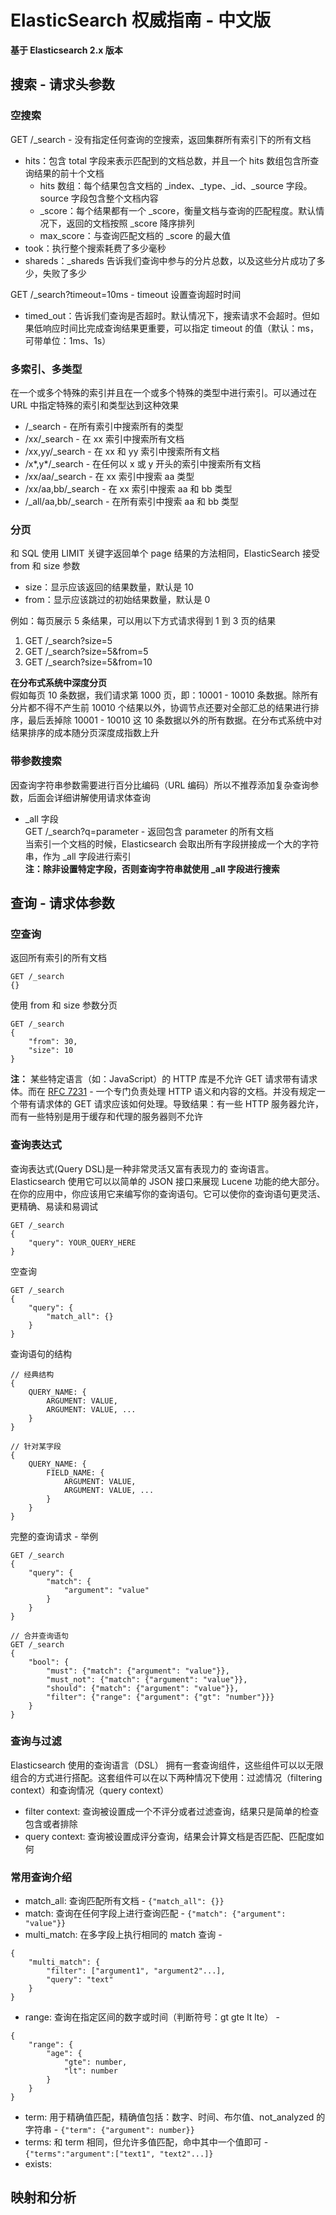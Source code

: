 # ElasticSearch 权威指南 - 中文版
**基于 Elasticsearch 2.x 版本**

## 搜索 - 请求头参数

### 空搜索
GET /_search - 没有指定任何查询的空搜索，返回集群所有索引下的所有文档

- hits：包含 total 字段来表示匹配到的文档总数，并且一个 hits 数组包含所查询结果的前十个文档
  - hits 数组：每个结果包含文档的 _index、_type、_id、_source 字段。source 字段包含整个文档内容
  - _score：每个结果都有一个 _score，衡量文档与查询的匹配程度。默认情况下，返回的文档按照 _score 降序排列
  - max_score：与查询匹配文档的 _score 的最大值
- took：执行整个搜索耗费了多少毫秒
- shareds：_shareds 告诉我们查询中参与的分片总数，以及这些分片成功了多少，失败了多少

GET /_search?timeout=10ms - timeout 设置查询超时时间
- timed_out：告诉我们查询是否超时。默认情况下，搜索请求不会超时。但如果低响应时间比完成查询结果更重要，可以指定 timeout 的值（默认：ms，可带单位：1ms、1s）

### 多索引、多类型
在一个或多个特殊的索引并且在一个或多个特殊的类型中进行索引。可以通过在 URL 中指定特殊的索引和类型达到这种效果

- /_search - 在所有索引中搜索所有的类型
- /xx/_search - 在 xx 索引中搜索所有文档
- /xx,yy/_search - 在 xx 和 yy 索引中搜索所有文档
- /x*,y*/_search - 在任何以 x 或 y 开头的索引中搜索所有文档
- /xx/aa/_search - 在 xx 索引中搜索 aa 类型
- /xx/aa,bb/_search - 在 xx 索引中搜索 aa 和 bb 类型
- /_all/aa,bb/_search - 在所有索引中搜索 aa 和 bb 类型

### 分页
和 SQL 使用 LIMIT 关键字返回单个 page 结果的方法相同，ElasticSearch 接受 from 和 size 参数

- size：显示应该返回的结果数量，默认是 10
- from：显示应该跳过的初始结果数量，默认是 0

例如：每页展示 5 条结果，可以用以下方式请求得到 1 到 3 页的结果  
1. GET /_search?size=5
2. GET /_search?size=5&from=5
3. GET /_search?size=5&from=10

**在分布式系统中深度分页**  
假如每页 10 条数据，我们请求第 1000 页，即：10001 - 10010 条数据。除所有分片都不得不产生前 10010 个结果以外，协调节点还要对全部汇总的结果进行排序，最后丢掉除 10001 - 10010 这 10 条数据以外的所有数据。在分布式系统中对结果排序的成本随分页深度成指数上升

### 带参数搜索
因查询字符串参数需要进行百分比编码（URL 编码）所以不推荐添加复杂查询参数，后面会详细讲解使用请求体查询

- _all 字段  
GET /_search?q=parameter - 返回包含 parameter 的所有文档  
当索引一个文档的时候，Elasticsearch 会取出所有字段拼接成一个大的字符串，作为 _all 字段进行索引  
**注：除非设置特定字段，否则查询字符串就使用 _all 字段进行搜索**

## 查询 - 请求体参数

### 空查询
返回所有索引的所有文档
```
GET /_search
{}
```

使用 from 和 size 参数分页
```
GET /_search
{
    "from": 30,
    "size": 10
}
```

**注：**  某些特定语言（如：JavaScript）的 HTTP 库是不允许 GET 请求带有请求体。而在 [RFC 7231](https://tools.ietf.org/html/rfc7231#page-24) - 一个专门负责处理 HTTP 语义和内容的文档。并没有规定一个带有请求体的 GET 请求应该如何处理。导致结果：有一些 HTTP 服务器允许，而有一些特别是用于缓存和代理的服务器则不允许

### 查询表达式
查询表达式(Query DSL)是一种非常灵活又富有表现力的 查询语言。 Elasticsearch 使用它可以以简单的 JSON 接口来展现 Lucene 功能的绝大部分。在你的应用中，你应该用它来编写你的查询语句。它可以使你的查询语句更灵活、更精确、易读和易调试

``` 查询语句传递给 query 参数
GET /_search
{
    "query": YOUR_QUERY_HERE
}
```

空查询
``` 带查询表达式的空查询
GET /_search
{
    "query": {
        "match_all": {}
    }
}
```

查询语句的结构
```
// 经典结构
{
    QUERY_NAME: {
        ARGUMENT: VALUE,
        ARGUMENT: VALUE, ...
    }
}

// 针对某字段
{
    QUERY_NAME: {
        FIELD_NAME: {
            ARGUMENT: VALUE,
            ARGUMENT: VALUE, ...
        }
    }
}
```

完整的查询请求 - 举例
```
GET /_search
{
    "query": {
        "match": {
            "argument": "value"
        }
    }
}

// 合并查询语句
GET /_search
{
    "bool": {
        "must": {"match": {"argument": "value"}},
        "must_not": {"match": {"argument": "value"}},
        "should": {"match": {"argument": "value"}},
        "filter": {"range": {"argument": {"gt": "number"}}}
    }
}
```

### 查询与过滤
Elasticsearch 使用的查询语言（DSL） 拥有一套查询组件，这些组件可以以无限组合的方式进行搭配。这套组件可以在以下两种情况下使用：过滤情况（filtering context）和查询情况（query context）

- filter context: 查询被设置成一个不评分或者过滤查询，结果只是简单的检查包含或者排除
- query context: 查询被设置成评分查询，结果会计算文档是否匹配、匹配度如何

### 常用查询介绍
- match_all: 查询匹配所有文档 - `{"match_all": {}}`
- match: 查询在任何字段上进行查询匹配 - `{"match": {"argument": "value"}}`
- multi_match: 在多字段上执行相同的 match 查询 - 
```
{
    "multi_match": {
        "filter": ["argument1", "argument2"...],
        "query": "text"
    }
}
```
- range: 查询在指定区间的数字或时间（判断符号：gt gte lt lte） - 
```
{
    "range": {
        "age": {
            "gte": number,
            "lt": number
        }
    }
}
```
- term: 用于精确值匹配，精确值包括：数字、时间、布尔值、not_analyzed 的字符串 - `{"term": {"argument": number}}`
- terms: 和 term 相同，但允许多值匹配，命中其中一个值即可 - `{"terms":"argument":["text1", "text2"...]}`
- exists: 

## 映射和分析



